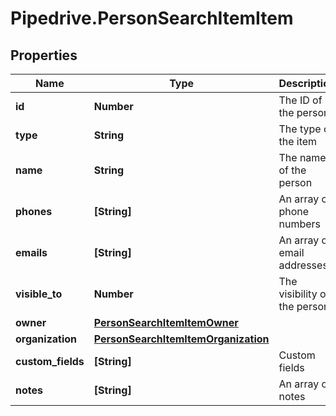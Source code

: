 # Pipedrive.PersonSearchItemItem

## Properties

Name | Type | Description | Notes
------------ | ------------- | ------------- | -------------
**id** | **Number** | The ID of the person | [optional] 
**type** | **String** | The type of the item | [optional] 
**name** | **String** | The name of the person | [optional] 
**phones** | **[String]** | An array of phone numbers | [optional] 
**emails** | **[String]** | An array of email addresses | [optional] 
**visible_to** | **Number** | The visibility of the person | [optional] 
**owner** | [**PersonSearchItemItemOwner**](PersonSearchItemItemOwner.md) |  | [optional] 
**organization** | [**PersonSearchItemItemOrganization**](PersonSearchItemItemOrganization.md) |  | [optional] 
**custom_fields** | **[String]** | Custom fields | [optional] 
**notes** | **[String]** | An array of notes | [optional] 


